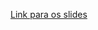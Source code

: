 <a href="https://www.canva.com/design/DAGJU9m3eLg/j1OntS9HEGWAVB-htashqQ/view?utm_content=DAGJU9m3eLg&utm_campaign=designshare&utm_medium=link&utm_source=editor#1](https://www.canva.com/design/DAGQL63RryY/ylz2lnPdksbFq4uy-VgZDw/edit?utm_content=DAGQL63RryY&utm_campaign=designshare&utm_medium=link2&utm_source=sharebutton">Link para os slides</a>
